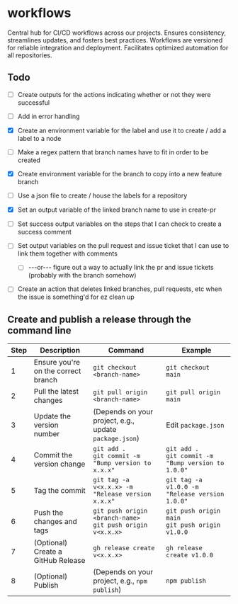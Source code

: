 # workflows
Central hub for CI/CD workflows across our projects. Ensures consistency, streamlines updates, and fosters best practices. Workflows are versioned for reliable integration and deployment. Facilitates optimized automation for all repositories.


## Todo
- [ ] Create outputs for the actions indicating whether or not they were successful
- [ ] Add in error handling
- [x] Create an environment variable for the label and use it to create / add a label to a node
- [ ] Make a regex pattern that branch names have to fit in order to be created
- [X] Create environment variable for the branch to copy into a new feature branch
- [ ] Use a json file to create / house the labels for a repository
- [x] Set an output variable of the linked branch name to use in create-pr
- [ ] Set success output variables on the steps that I can check to create a success comment
- [ ] Set output variables on the pull request and issue ticket that I can use to link them together with comments
  - [ ] ---or--- figure out a way to actually link the pr and issue tickets (probably with the branch somehow)
- [ ] Create an action that deletes linked branches, pull requests, etc when the issue is something'd for ez clean up


## Create and publish a release through the command line
| Step | Description | Command | Example |
|------|-------------|---------|---------|
| 1 | Ensure you're on the correct branch | `git checkout <branch-name>` | `git checkout main` |
| 2 | Pull the latest changes | `git pull origin <branch-name>` | `git pull origin main` |
| 3 | Update the version number | (Depends on your project, e.g., update `package.json`) | Edit `package.json` |
| 4 | Commit the version change | `git add .`<br>`git commit -m "Bump version to x.x.x"` | `git add .`<br>`git commit -m "Bump version to 1.0.0"` |
| 5 | Tag the commit | `git tag -a v<x.x.x> -m "Release version x.x.x"` | `git tag -a v1.0.0 -m "Release version 1.0.0"` |
| 6 | Push the changes and tags | `git push origin <branch-name>`<br>`git push origin v<x.x.x>` | `git push origin main`<br>`git push origin v1.0.0` |
| 7 | (Optional) Create a GitHub Release | `gh release create v<x.x.x>` | `gh release create v1.0.0` |
| 8 | (Optional) Publish | (Depends on your project, e.g., `npm publish`) | `npm publish` |
